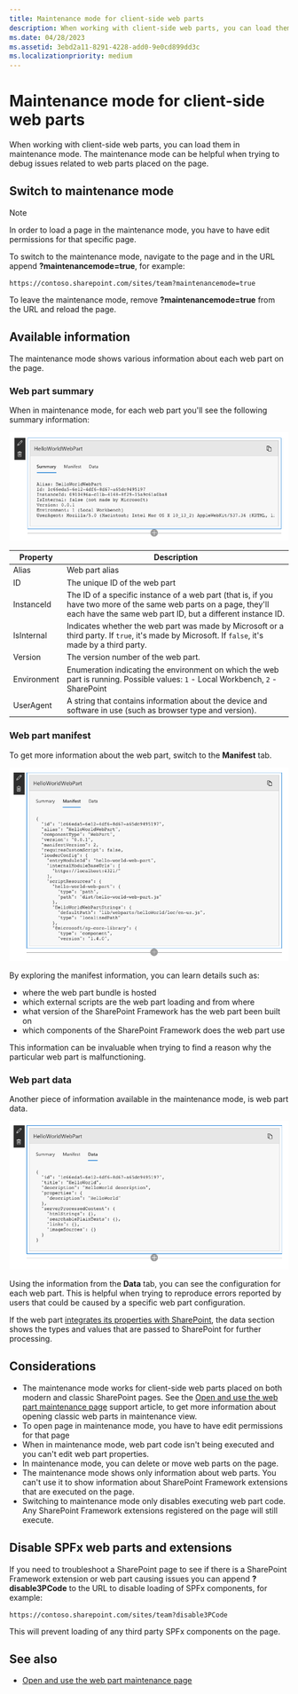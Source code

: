 ```yaml
---
title: Maintenance mode for client-side web parts
description: When working with client-side web parts, you can load them in maintenance mode. The maintenance mode can be helpful when trying to debug issues related to web parts placed on the page.
ms.date: 04/28/2023
ms.assetid: 3ebd2a11-8291-4228-add0-9e0cd899dd3c
ms.localizationpriority: medium
---
```

# Maintenance mode for client-side web parts

When working with client-side web parts, you can load them in maintenance mode. The maintenance mode can be helpful when trying to debug issues related to web parts placed on the page.

## Switch to maintenance mode

> [!NOTE]
> In order to load a page in the maintenance mode, you have to have edit permissions for that specific page.

To switch to the maintenance mode, navigate to the page and in the URL append **?maintenancemode=true**, for example:

```text
https://contoso.sharepoint.com/sites/team?maintenancemode=true
```

To leave the maintenance mode, remove **?maintenancemode=true** from the URL and reload the page.

## Available information

The maintenance mode shows various information about each web part on the page.

### Web part summary

When in maintenance mode, for each web part you'll see the following summary information:

![Web part summary information displayed in maintenance mode](../images/maintenance-mode-summary.png)

Property|Description
--------|-----------
Alias|Web part alias
ID|The unique ID of the web part
InstanceId|The ID of a specific instance of a web part (that is, if you have two more of the same web parts on a page, they'll each have the same web part ID, but a different instance ID.
IsInternal|Indicates whether the web part was made by Microsoft or a third party. If `true`, it's made by Microsoft. If `false`, it's made by a third party.
Version|The version number of the web part.
Environment|Enumeration indicating the environment on which the web part is running. Possible values: `1` - Local Workbench, `2` - SharePoint
UserAgent|A string that contains information about the device and software in use (such as browser type and version).

### Web part manifest

To get more information about the web part, switch to the **Manifest** tab.

![Web part manifest information displayed in maintenance mode](../images/maintenance-mode-manifest.png)

By exploring the manifest information, you can learn details such as:

- where the web part bundle is hosted
- which external scripts are the web part loading and from where
- what version of the SharePoint Framework has the web part been built on
- which components of the SharePoint Framework does the web part use

This information can be invaluable when trying to find a reason why the particular web part is malfunctioning.

### Web part data

Another piece of information available in the maintenance mode, is web part data.

![Web part data information displayed in maintenance mode](../images/maintenance-mode-data.png)

Using the information from the **Data** tab, you can see the configuration for each web part. This is helpful when trying to reproduce errors reported by users that could be caused by a specific web part configuration.

If the web part [integrates its properties with SharePoint](../spfx/web-parts/guidance/integrate-web-part-properties-with-sharepoint.md), the data section shows the types and values that are passed to SharePoint for further processing.

## Considerations

- The maintenance mode works for client-side web parts placed on both modern and classic SharePoint pages. See the [Open and use the web part maintenance page](https://support.office.com/article/Open-and-use-the-web-part-maintenance-page-eff9ce22-d04a-44dd-ae83-ac29a5e396c2#PickTab=2016,_2013) support article, to get more information about opening classic web parts in maintenance view.
- To open page in maintenance mode, you have to have edit permissions for that page
- When in maintenance mode, web part code isn't being executed and you can't edit web part properties.
- In maintenance mode, you can delete or move web parts on the page.
- The maintenance mode shows only information about web parts. You can't use it to show information about SharePoint Framework extensions that are executed on the page.
- Switching to maintenance mode only disables executing web part code. Any SharePoint Framework extensions registered on the page will still execute.

## Disable SPFx web parts and extensions

If you need to troubleshoot a SharePoint page to see if there is a SharePoint Framework extension or web part causing issues you can append **?disable3PCode** to the URL to disable loading of SPFx components, for example:

```text
https://contoso.sharepoint.com/sites/team?disable3PCode
```

This will prevent loading of any third party SPFx components on the page.

## See also

- [Open and use the web part maintenance page](https://support.office.com/article/Open-and-use-the-web-part-maintenance-page-eff9ce22-d04a-44dd-ae83-ac29a5e396c2)
